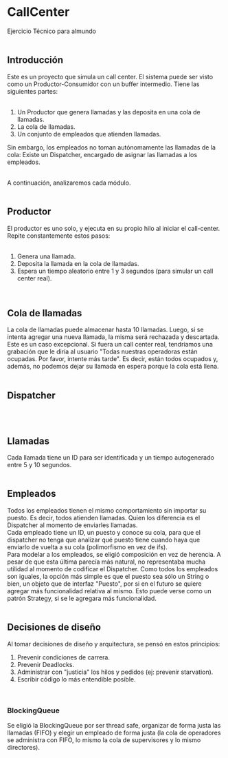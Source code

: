 # CallCenter
Ejercicio Técnico para almundo
<br/><br/>

## Introducción

Este es un proyecto que simula un call center. El sistema puede ser visto como un Productor-Consumidor con un buffer intermedio. Tiene las siguientes partes:
<br/><br/>

1) Un Productor que genera llamadas y las deposita en una cola de llamadas.
2) La cola de llamadas.
3) Un conjunto de empleados que atienden llamadas.


Sin embargo, los empleados no toman autónomamente las llamadas de la cola: Existe un Dispatcher, encargado de asignar las llamadas a los empleados.
<br/><br/>

A continuación, analizaremos cada módulo.
<br/><br/>

## Productor

El productor es uno solo, y ejecuta en su propio hilo al iniciar el call-center. Repite constantemente estos pasos:
<br/><br/>

1) Genera una llamada.
2) Deposita la llamada en la cola de llamadas.
3) Espera un tiempo aleatorio entre 1 y 3 segundos (para simular un call center real).
<br/>

## Cola de llamadas

La cola de llamadas puede almacenar hasta 10 llamadas. Luego, si se intenta agregar una nueva llamada, la misma será rechazada y descartada. Este es un caso excepcional. Si fuera un call center real, tendríamos una grabación que le diría al usuario "Todas nuestras operadoras están ocupadas. Por favor, intente más tarde". Es decir, están todos ocupados y, además, no podemos dejar su llamada en espera porque la cola está llena.
<br/><br/>

## Dispatcher


<br/><br/>

## Llamadas

Cada llamada tiene un ID para ser identificada y un tiempo autogenerado entre 5 y 10 segundos.
<br/><br/>

## Empleados

Todos los empleados tienen el mismo comportamiento sin importar su puesto. Es decir, todos atienden llamadas. Quien los diferencia es el Dispatcher al momento de enviarles llamadas.<br/>
Cada empleado tiene un ID, un puesto y conoce su cola, para que el dispatcher no tenga que analizar qué puesto tiene cuando haya que enviarlo de vuelta a su cola (polimorfismo en vez de ifs).<br/>
Para modelar a los empleados, se eligió composición en vez de herencia. A pesar de que esta última parecía más natural, no representaba mucha utilidad al momento de codificar el Dispatcher. Como todos los empleados son iguales, la opción más simple es que el puesto sea sólo un String o bien, un objeto que de interfaz "Puesto", por si en el futuro se quiere agregar más funcionalidad relativa al mismo. Esto puede verse como un patrón Strategy, si se le agregara más funcionalidad.<br/>
<br/>

## Decisiones de diseño

Al tomar decisiones de diseño y arquitectura, se pensó en estos principios:
1) Prevenir condiciones de carrera.
2) Prevenir Deadlocks. 
3) Administrar con "justicia" los hilos y pedidos (ej: prevenir starvation).
4) Escribir código lo más entendible posible.
<br/>

### BlockingQueue

Se eligió la BlockingQueue por ser thread safe, organizar de forma justa las llamadas (FIFO) y elegir un empleado de forma justa (la cola de operadores se administra con FIFO, lo mismo la cola de supervisores y lo mismo directores).
